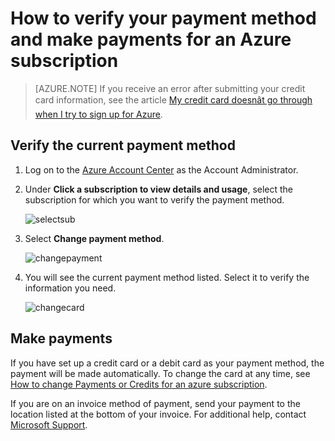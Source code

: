 <properties
	pageTitle="How to verify your payment method and make payments for an Azure subscription | Windows Azure"
	description="Describes How to verify your payment method and make payments for an Azure subscription"
	services="billing"
	documentationCenter=""
	authors="genlin"
	manager="msmbaldwin"
	editor="meerak"
	/>

<tags
	ms.service="billing"
	ms.date="12/21/2015"
	wacn.date=""/>

# How to verify your payment method and make payments for an Azure subscription

>[AZURE.NOTE] If you receive an error after submitting your credit card information, see the article [My credit card doesnât go through when I try to sign up for Azure](/documentation/articles/billing-credit-card-fails-during-azure-sign-up).

## Verify the current payment method
1. Log on to the [Azure Account Center](https://account.windowsazure.cn/Subscriptions) as the Account Administrator.

2. Under **Click a subscription to view details and usage**, select the subscription for which you want to verify the payment method.

     ![selectsub](./media/billing-verify-and-make-payment/selectsub.png)

3. Select **Change payment method**.

    ![changepayment](./media/billing-verify-and-make-payment/changepayment.png)

4. You will see the current payment method listed. Select it to verify the information you need.

    ![changecard](./media/billing-verify-and-make-payment/changecard.png)

## Make payments

If you have set up a credit card or a debit card as your payment method, the payment will be made automatically.  To change the card at any time, see [How to change Payments or Credits for an azure subscription](/documentation/articles/billing-how-to-change-credit-card).

If you are on an invoice method of payment, send your payment to the location listed at the bottom of your invoice. For additional help, contact [Microsoft Support](https://manage.windowsazure.cn/#blade/Microsoft_Azure_Support/HelpAndSupportBlade).
